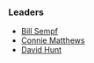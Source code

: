 ### Leaders


* [Bill Sempf](mailto:bill.sempf@owasp.org)
* [Connie Matthews](mailto:connie.matthews@owasp.org)
* [David Hunt](mailto:david.hunt@owasp.org)
